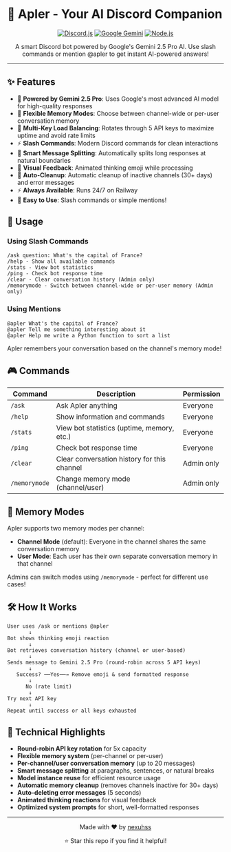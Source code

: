 # 🤖 Apler - Your AI Discord Companion

<div align="center">

[![Discord.js](https://img.shields.io/badge/Discord.js-v14-5865F2?style=for-the-badge&logo=discord&logoColor=white)](https://discord.js.org/)
[![Google Gemini](https://img.shields.io/badge/Google_Gemini-2.5_Pro-4285F4?style=for-the-badge&logo=google&logoColor=white)](https://ai.google.dev/)
[![Node.js](https://img.shields.io/badge/Node.js-18+-339933?style=for-the-badge&logo=node.js&logoColor=white)](https://nodejs.org/)

A smart Discord bot powered by Google's Gemini 2.5 Pro AI. Use slash commands or mention @apler to get instant AI-powered answers!

</div>

---

## ✨ Features

- 🧠 **Powered by Gemini 2.5 Pro**: Uses Google's most advanced AI model for high-quality responses
- 💭 **Flexible Memory Modes**: Choose between channel-wide or per-user conversation memory
- 🔄 **Multi-Key Load Balancing**: Rotates through 5 API keys to maximize uptime and avoid rate limits
- ⚡ **Slash Commands**: Modern Discord commands for clean interactions
- 📝 **Smart Message Splitting**: Automatically splits long responses at natural boundaries
- 🎨 **Visual Feedback**: Animated thinking emoji while processing
- 🧹 **Auto-Cleanup**: Automatic cleanup of inactive channels (30+ days) and error messages
- ⚡ **Always Available**: Runs 24/7 on Railway
- 💬 **Easy to Use**: Slash commands or simple mentions!

## 📖 Usage

### Using Slash Commands
```
/ask question: What's the capital of France?
/help - Show all available commands
/stats - View bot statistics
/ping - Check bot response time
/clear - Clear conversation history (Admin only)
/memorymode - Switch between channel-wide or per-user memory (Admin only)
```

### Using Mentions
```
@apler What's the capital of France?
@apler Tell me something interesting about it
@apler Help me write a Python function to sort a list
```

Apler remembers your conversation based on the channel's memory mode!

## 🎮 Commands

| Command | Description | Permission |
|---------|-------------|------------|
| `/ask` | Ask Apler anything | Everyone |
| `/help` | Show information and commands | Everyone |
| `/stats` | View bot statistics (uptime, memory, etc.) | Everyone |
| `/ping` | Check bot response time | Everyone |
| `/clear` | Clear conversation history for this channel | Admin only |
| `/memorymode` | Change memory mode (channel/user) | Admin only |

## 🧠 Memory Modes

Apler supports two memory modes per channel:

- **Channel Mode** (default): Everyone in the channel shares the same conversation memory
- **User Mode**: Each user has their own separate conversation memory in that channel

Admins can switch modes using `/memorymode` - perfect for different use cases!

## 🛠️ How It Works

```
User uses /ask or mentions @apler
       ↓
Bot shows thinking emoji reaction
       ↓
Bot retrieves conversation history (channel or user-based)
       ↓
Sends message to Gemini 2.5 Pro (round-robin across 5 API keys)
       ↓
   Success? ──Yes──→ Remove emoji & send formatted response
       ↓
      No (rate limit)
       ↓
Try next API key
       ↓
Repeat until success or all keys exhausted
```

## 🚀 Technical Highlights

- **Round-robin API key rotation** for 5x capacity
- **Flexible memory system** (per-channel or per-user)
- **Per-channel/user conversation memory** (up to 20 messages)
- **Smart message splitting** at paragraphs, sentences, or natural breaks
- **Model instance reuse** for efficient resource usage
- **Automatic memory cleanup** (removes channels inactive for 30+ days)
- **Auto-deleting error messages** (5 seconds)
- **Animated thinking reactions** for visual feedback
- **Optimized system prompts** for short, well-formatted responses

---

<div align="center">

Made with ❤️ by [nexuhss](https://github.com/nexuhss)

⭐ Star this repo if you find it helpful!

</div>